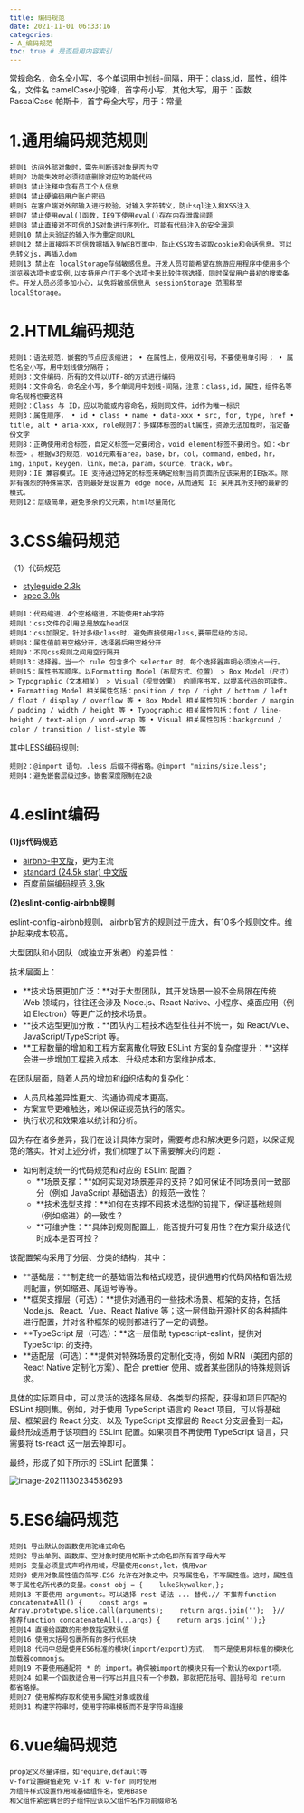 ```yaml
---
title: 编码规范
date: 2021-11-01 06:33:16
categories:
- A_编码规范
toc: true # 是否启用内容索引
---
```

常规命名，命名全小写，多个单词用中划线-间隔，用于：class,id，属性，组件名，文件名
camelCase小驼峰，首字母小写，其他大写，用于：函数
PascalCase 帕斯卡，首字母全大写，用于：常量

# 1.通用编码规范规则

```
规则1 访问外部对象时，需先判断该对象是否为空
规则2 功能失效时必须彻底删除对应的功能代码
规则3 禁止注释中含有员工个人信息
规则4 禁止硬编码用户账户密码
规则5 在客户端对外部输入进行校验，对输入字符转义，防止sql注入和XSS注入
规则7 禁止使用eval()函数，IE9下使用eval()存在内存泄露问题
规则8 禁止直接对不可信的JS对象进行序列化，可能有代码注入的安全漏洞
规则10 禁止未验证的输入作为重定向URL
规则12 禁止直接将不可信数据插入到WEB页面中，防止XSS攻击盗取cookie和会话信息。可以先转义js，再插入dom
规则13 禁止在 localStorage存储敏感信息。开发人员可能希望在旅游应用程序中使用多个浏览器选项卡或实例,以支持用户打开多个选项卡来比较住宿选择，同时保留用户最初的搜索条件。开发人员必须多加小心，以免将敏感信息从 sessionStorage 范围移至 localStorage。
```

# **2.HTML编码规范**

```
规则1：语法规范，嵌套的节点应该缩进； • 在属性上，使用双引号，不要使用单引号； • 属性名全小写，用中划线做分隔符；
规则3：文件编码，所有的文件以UTF-8的方式进行编码
规则4：文件命名，命名全小写，多个单词用中划线-间隔，注意：class,id，属性，组件名等命名规格也要这样
规则2：Class 与 ID，应以功能或内容命名，规则同文件，id作为唯一标识
规则3：属性顺序， • id • class • name • data-xxx • src, for, type, href • title, alt • aria-xxx, role规则7：多媒体标签的alt属性，资源无法加载时，指定备份文字
规则8：正确使用闭合标签，自定义标签一定要闭合，void element标签不要闭合。如：<br标签> 。根据w3的规范，void元素有area，base，br，col，command，embed，hr，img，input，keygen，link，meta，param，source，track，wbr。
规则9：IE 兼容模式。IE 支持通过特定的标签来确定绘制当前页面所应该采用的IE版本。除非有强烈的特殊需求，否则最好是设置为 edge mode，从而通知 IE 采用其所支持的最新的模式。
规则12：层级简单，避免多余的父元素，html尽量简化
```

# 3.CSS编码规范

（1）代码规范

- [styleguide 2.3k](https://link.juejin.cn/?target=https%3A%2F%2Fgithub.com%2Ffex-team%2Fstyleguide%2Fblob%2Fmaster%2Fcss.md)
- [spec 3.9k](https://link.juejin.cn/?target=https%3A%2F%2Fgithub.com%2Fecomfe%2Fspec%2Fblob%2Fmaster%2Fcss-style-guide.md)

```
规则1：代码缩进，4个空格缩进，不能使用tab字符
规则1：css文件的引用总是放在head区
规则4：css加限定。针对多级class时，避免直接使用class,要带层级的访问。
规则8：属性值前用空格分开，选择器后用空格分开
规则9：不同css规则之间用空行隔开
规则13：选择器。当一个 rule 包含多个 selector 时，每个选择器声明必须独占一行。
规则15：属性书写顺序。以Formatting Model（布局方式、位置） > Box Model（尺寸） > Typographic（文本相关） > Visual（视觉效果） 的顺序书写，以提高代码的可读性。 • Formatting Model 相关属性包括：position / top / right / bottom / left / float / display / overflow 等 • Box Model 相关属性包括：border / margin / padding / width / height 等 • Typographic 相关属性包括：font / line-height / text-align / word-wrap 等 • Visual 相关属性包括：background / color / transition / list-style 等
```

其中LESS编码规则:

```
规则2：@import 语句。.less 后缀不得省略。@import "mixins/size.less";
规则4：避免嵌套层级过多。嵌套深度限制在2级
```

# 4.eslint编码

**(1)js代码规范**

- [airbnb-中文版](https://link.juejin.cn/?target=https%3A%2F%2Fgithub.com%2Flin-123%2Fjavascript)，更为主流
- [standard (24.5k star) 中文版](https://link.juejin.cn/?target=https%3A%2F%2Fgithub.com%2Fstandard%2Fstandard%2Fblob%2Fmaster%2Fdocs%2FREADME-zhcn.md)
- [百度前端编码规范 3.9k](https://link.juejin.cn/?target=https%3A%2F%2Fgithub.com%2Fecomfe%2Fspec)

**(2)eslint-config-airbnb规则**

eslint-config-airbnb规则， airbnb官方的规则过于庞大，有10多个规则文件。维护起来成本较高。

大型团队和小团队（或独立开发者）的差异性：

技术层面上：

- **技术场景更加广泛：**对于大型团队，其开发场景一般不会局限在传统 Web 领域内，往往还会涉及 Node.js、React Native、小程序、桌面应用（例如 Electron）等更广泛的技术场景。
- **技术选型更加分散：**团队内工程技术选型往往并不统一，如 React/Vue、JavaScript/TypeScript 等。
- **工程数量的增加和工程方案离散化导致 ESLint 方案的复杂度提升：**这样会进一步增加工程接入成本、升级成本和方案维护成本。

在团队层面，随着人员的增加和组织结构的复杂化：

- 人员风格差异性更大、沟通协调成本更高。
- 方案宣导更难触达，难以保证规范执行的落实。
- 执行状况和效果难以统计和分析。

因为存在诸多差异，我们在设计具体方案时，需要考虑和解决更多问题，以保证规范的落实。针对上述分析，我们梳理了以下需要解决的问题：

- 如何制定统一的代码规范和对应的 ESLint 配置？
  - **场景支撑：**如何实现对场景差异的支持？如何保证不同场景间一致部分（例如 JavaScript 基础语法）的规范一致性？
  - **技术选型支撑：**如何在支撑不同技术选型的前提下，保证基础规则（例如缩进）的一致性？
  - **可维护性：**具体到规则配置上，能否提升可复用性？在方案升级迭代时成本是否可控？

该配置架构采用了分层、分类的结构，其中：

- **基础层：**制定统一的基础语法和格式规范，提供通用的代码风格和语法规则配置，例如缩进、尾逗号等等。
- **框架支撑层（可选）：**提供对通用的一些技术场景、框架的支持，包括 Node.js、React、Vue、React Native 等；这一层借助开源社区的各种插件进行配置，并对各种框架的规则都进行了一定的调整。
- **TypeScript 层（可选）：**这一层借助 typescript-eslint，提供对 TypeScript 的支持。
- **适配层（可选）：**提供对特殊场景的定制化支持，例如 MRN（美团内部的 React Native 定制化方案）、配合 prettier 使用、或者某些团队的特殊规则诉求。

具体的实际项目中，可以灵活的选择各层级、各类型的搭配，获得和项目匹配的 ESLint 规则集。例如，对于使用 TypeScript 语言的 React 项目，可以将基础层、框架层的 React 分支、以及 TypeScript 支撑层的 React 分支层叠到一起，最终形成适用于该项目的 ESLint 配置。如果项目不再使用 TypeScript 语言，只需要将 ts-react 这一层去掉即可。

最终，形成了如下所示的 ESLint 配置集：

![image-20211130234536293](/img/image-20211130234536293.png)

# 5.ES6编码规范

```
规则1 导出默认的函数使用驼峰式命名
规则2 导出单例、函数库、空对象时使用帕斯卡式命名即所有首字母大写
规则5 变量必须显式声明作用域，尽量使用const,let，慎用var
规则9 使用对象属性值的简写.ES6 允许在对象之中，只写属性名，不写属性值。这时，属性值等于属性名所代表的变量。const obj = {    lukeSkywalker,};
规则13 不要使用 arguments。可以选择 rest 语法 ... 替代.// 不推荐function concatenateAll() {    const args = Array.prototype.slice.call(arguments);    return args.join('');  }// 推荐function concatenateAll(...args) {    return args.join('');}
规则14 直接给函数的形参数指定默认值
规则16 使用大括号包裹所有的多行代码块
规则18 代码中总是使用ES6标准的模块(import/export)方式， 而不是使用非标准的模块化加载器commonjs。
规则19 不要使用通配符 * 的 import。确保被import的模块只有一个默认的export项。
规则24 如果一个函数适合用一行写出并且只有一个参数，那就把花括号、圆括号和 return 都省略掉。
规则27 使用解构存取和使用多属性对象或数组
规则31 构建字符串时，使用字符串模板而不是字符串连接
```

# 6.vue编码规范

```
prop定义尽量详细，如require,default等
v-for设置键值避免 v-if 和 v-for 同时使用
为组件样式设置作用域基础组件名，使用Base
和父组件紧密耦合的子组件应该以父组件名作为前缀命名
```

